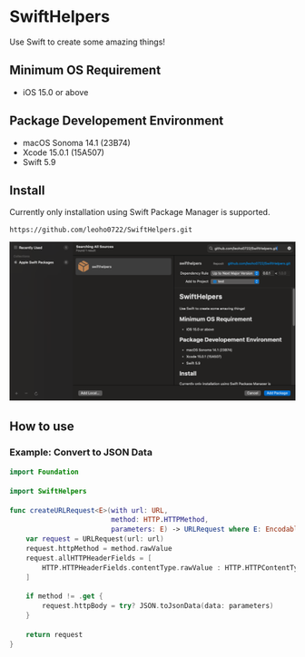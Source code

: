 # SwiftHelpers

Use Swift to create some amazing things!

## Minimum OS Requirement

* iOS 15.0 or above

## Package Developement Environment

* macOS Sonoma 14.1 (23B74)
* Xcode 15.0.1 (15A507)
* Swift 5.9

## Install

Currently only installation using Swift Package Manager is supported.

```git
https://github.com/leoho0722/SwiftHelpers.git
```

![Install](/Assets/Install.png)

## How to use

### Example: Convert to JSON Data

```swift
import Foundation

import SwiftHelpers

func createURLRequest<E>(with url: URL,
                         method: HTTP.HTTPMethod,
                         parameters: E) -> URLRequest where E: Encodable {
    var request = URLRequest(url: url)
    request.httpMethod = method.rawValue
    request.allHTTPHeaderFields = [
        HTTP.HTTPHeaderFields.contentType.rawValue : HTTP.HTTPContentType.json.rawValue
    ]
    
    if method != .get {
        request.httpBody = try? JSON.toJsonData(data: parameters)
    }
    
    return request
}
```
